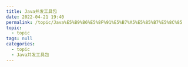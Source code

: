 ```yaml
---
title: Java并发工具包
date: 2022-04-21 19:40
permalink: /topic/Java%E5%B9%B6%E5%8F%91%E5%B7%A5%E5%85%B7%E5%8C%85
topic: 
  - topic
tags: null
categories: 
  - topic
  - Java并发工具包
---
```

　　‍
